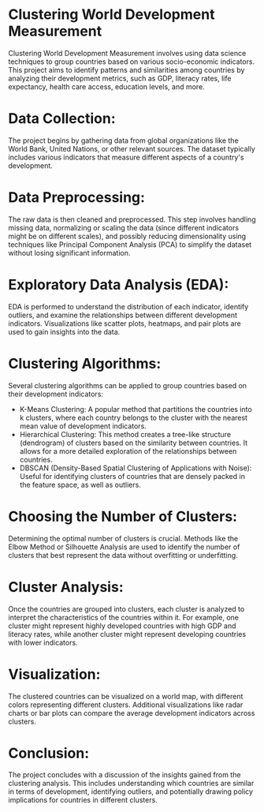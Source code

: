 # Clustering World Development Measurement

Clustering World Development Measurement involves using data science techniques to group countries based on various socio-economic indicators. This project aims to identify patterns and similarities among countries by analyzing their development metrics, such as GDP, literacy rates, life expectancy, health care access, education levels, and more.

# Data Collection:
The project begins by gathering data from global organizations like the World Bank, United Nations, or other relevant sources. The dataset typically includes various indicators that measure different aspects of a country's development.

# Data Preprocessing:
The raw data is then cleaned and preprocessed. This step involves handling missing data, normalizing or scaling the data (since different indicators might be on different scales), and possibly reducing dimensionality using techniques like Principal Component Analysis (PCA) to simplify the dataset without losing significant information.

# Exploratory Data Analysis (EDA):
EDA is performed to understand the distribution of each indicator, identify outliers, and examine the relationships between different development indicators. Visualizations like scatter plots, heatmaps, and pair plots are used to gain insights into the data.

# Clustering Algorithms:
Several clustering algorithms can be applied to group countries based on their development indicators:

* K-Means Clustering: A popular method that partitions the countries into k clusters, where each country belongs to the cluster with the nearest mean value of development indicators.
* Hierarchical Clustering: This method creates a tree-like structure (dendrogram) of clusters based on the similarity between countries. It allows for a more detailed exploration of the relationships between countries.
* DBSCAN (Density-Based Spatial Clustering of Applications with Noise): Useful for identifying clusters of countries that are densely packed in the feature space, as well as outliers.
  
# Choosing the Number of Clusters:
Determining the optimal number of clusters is crucial. Methods like the Elbow Method or Silhouette Analysis are used to identify the number of clusters that best represent the data without overfitting or underfitting.

# Cluster Analysis:
Once the countries are grouped into clusters, each cluster is analyzed to interpret the characteristics of the countries within it. For example, one cluster might represent highly developed countries with high GDP and literacy rates, while another cluster might represent developing countries with lower indicators.

# Visualization:
The clustered countries can be visualized on a world map, with different colors representing different clusters. Additional visualizations like radar charts or bar plots can compare the average development indicators across clusters.

# Conclusion:
The project concludes with a discussion of the insights gained from the clustering analysis. This includes understanding which countries are similar in terms of development, identifying outliers, and potentially drawing policy implications for countries in different clusters.
